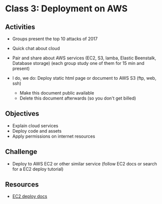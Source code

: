 
# Class 3: Deployment on AWS

## Activities
  - Groups present the top 10 attacks of 2017

  - Quick chat about cloud
  - Pair and share about AWS services (EC2, S3, lamba, Elastic Beenstalk, Database storage)
    (each group study one of them for 15 min and present)
  - I do, we do: Deploy static html page or document to AWS S3 (ftp, web, ssh)
    - Make this document public available
    - Delete this document afterwards (so you don't get billed)

## Objectives
  - Explain cloud services
  - Deploy code and assets
  - Apply permissions on internet resources

## Challenge
  - Deploy to AWS EC2 or other similar service
    (follow EC2 docs or search for a EC2 deploy tutorial)

## Resources
  - [EC2 deploy docs](https://aws.amazon.com/documentation/ec2/)
